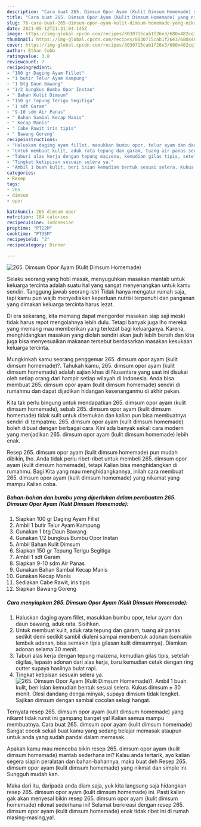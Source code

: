 ```yaml
---
description: "Cara buat 265. Dimsum Opor Ayam (Kulit Dimsum Homemade) yang nikmat dan Mudah Dibuat"
title: "Cara buat 265. Dimsum Opor Ayam (Kulit Dimsum Homemade) yang nikmat dan Mudah Dibuat"
slug: 76-cara-buat-265-dimsum-opor-ayam-kulit-dimsum-homemade-yang-nikmat-dan-mudah-dibuat
date: 2021-05-12T21:31:04.145Z
image: https://img-global.cpcdn.com/recipes/8030715cab1f26e3/680x482cq70/265-dimsum-opor-ayam-kulit-dimsum-homemade-foto-resep-utama.jpg
thumbnail: https://img-global.cpcdn.com/recipes/8030715cab1f26e3/680x482cq70/265-dimsum-opor-ayam-kulit-dimsum-homemade-foto-resep-utama.jpg
cover: https://img-global.cpcdn.com/recipes/8030715cab1f26e3/680x482cq70/265-dimsum-opor-ayam-kulit-dimsum-homemade-foto-resep-utama.jpg
author: Ethan Cobb
ratingvalue: 3.8
reviewcount: 7
recipeingredient:
- "100 gr Daging Ayam Fillet"
- "1 butir Telur Ayam Kampung"
- "1 btg Daun Bawang"
- "1/2 bungkus Bumbu Opor Instan"
- " Bahan Kulit Dimsum"
- "150 gr Tepung Terigu Segitiga"
- "1 sdt Garam"
- "9-10 sdm Air Panas"
- " Bahan Sambal Kecap Manis"
- " Kecap Manis"
- " Cabe Rawit iris tipis"
- " Bawang Goreng"
recipeinstructions:
- "Haluskan daging ayam fillet, masukkan bumbu opor, telur ayam dan daun bawang, aduk rata. Sisihkan."
- "Untuk membuat kulit, aduk rata tepung dan garam, tuang air panas sedikit demi sedikit sambil diuleni sampai membentuk adonan (semakin lembek adonan, bisa semakin tipis gilasan kulit dimsumnya). Diamkan adonan selama 30 menit."
- "Taburi alas kerja dengan tepung maizena, kemudian gilas tipis, setelah digilas, lepasin adonan dari alas kerja, baru kemudian cetak dengan ring cutter supaya hasilnya bulat rapi."
- "Tingkat ketipisan sesuain selera ya."
- "Ambil 1 buah kulit, beri isian kemudian bentuk sesuai selera. Kukus dimsum ± 30 menit. Olesi dandang denga minyak, supaya dimsum tidak lengket. Sajikan dimsum dengan sambal cocolan selagi hangat."
categories:
- Resep
tags:
- 265
- dimsum
- opor

katakunci: 265 dimsum opor 
nutrition: 184 calories
recipecuisine: Indonesian
preptime: "PT22M"
cooktime: "PT35M"
recipeyield: "2"
recipecategory: Dinner

---
```



![265. Dimsum Opor Ayam (Kulit Dimsum Homemade)](https://img-global.cpcdn.com/recipes/8030715cab1f26e3/680x482cq70/265-dimsum-opor-ayam-kulit-dimsum-homemade-foto-resep-utama.jpg)

Selaku seorang yang hobi masak, menyuguhkan masakan mantab untuk keluarga tercinta adalah suatu hal yang sangat menyenangkan untuk kamu sendiri. Tanggung jawab seorang istri Tidak hanya mengatur rumah saja, tapi kamu pun wajib menyediakan keperluan nutrisi terpenuhi dan panganan yang dimakan keluarga tercinta harus lezat.

Di era  sekarang, kita memang dapat mengorder masakan siap saji meski tidak harus repot mengolahnya lebih dulu. Tetapi banyak juga lho mereka yang memang mau memberikan yang terlezat bagi keluarganya. Karena, menghidangkan masakan yang diolah sendiri akan jauh lebih bersih dan kita juga bisa menyesuaikan makanan tersebut berdasarkan masakan kesukaan keluarga tercinta. 



Mungkinkah kamu seorang penggemar 265. dimsum opor ayam (kulit dimsum homemade)?. Tahukah kamu, 265. dimsum opor ayam (kulit dimsum homemade) adalah sajian khas di Nusantara yang saat ini disukai oleh setiap orang dari hampir setiap wilayah di Indonesia. Anda bisa membuat 265. dimsum opor ayam (kulit dimsum homemade) sendiri di rumahmu dan dapat dijadikan hidangan kesenanganmu di akhir pekan.

Kita tak perlu bingung untuk mendapatkan 265. dimsum opor ayam (kulit dimsum homemade), sebab 265. dimsum opor ayam (kulit dimsum homemade) tidak sulit untuk ditemukan dan kalian pun bisa membuatnya sendiri di tempatmu. 265. dimsum opor ayam (kulit dimsum homemade) boleh dibuat dengan berbagai cara. Kini ada banyak sekali cara modern yang menjadikan 265. dimsum opor ayam (kulit dimsum homemade) lebih enak.

Resep 265. dimsum opor ayam (kulit dimsum homemade) pun mudah dibikin, lho. Anda tidak perlu ribet-ribet untuk membeli 265. dimsum opor ayam (kulit dimsum homemade), tetapi Kalian bisa menghidangkan di rumahmu. Bagi Kita yang mau menghidangkannya, inilah cara membuat 265. dimsum opor ayam (kulit dimsum homemade) yang nikamat yang mampu Kalian coba.

<!--inarticleads1-->

##### Bahan-bahan dan bumbu yang diperlukan dalam pembuatan 265. Dimsum Opor Ayam (Kulit Dimsum Homemade):

1. Siapkan 100 gr Daging Ayam Fillet
1. Ambil 1 butir Telur Ayam Kampung
1. Gunakan 1 btg Daun Bawang
1. Gunakan 1/2 bungkus Bumbu Opor Instan
1. Ambil  Bahan Kulit Dimsum
1. Siapkan 150 gr Tepung Terigu Segitiga
1. Ambil 1 sdt Garam
1. Siapkan 9-10 sdm Air Panas
1. Gunakan  Bahan Sambal Kecap Manis
1. Gunakan  Kecap Manis
1. Sediakan  Cabe Rawit, iris tipis
1. Siapkan  Bawang Goreng




<!--inarticleads2-->

##### Cara menyiapkan 265. Dimsum Opor Ayam (Kulit Dimsum Homemade):

1. Haluskan daging ayam fillet, masukkan bumbu opor, telur ayam dan daun bawang, aduk rata. Sisihkan.
1. Untuk membuat kulit, aduk rata tepung dan garam, tuang air panas sedikit demi sedikit sambil diuleni sampai membentuk adonan (semakin lembek adonan, bisa semakin tipis gilasan kulit dimsumnya). Diamkan adonan selama 30 menit.
1. Taburi alas kerja dengan tepung maizena, kemudian gilas tipis, setelah digilas, lepasin adonan dari alas kerja, baru kemudian cetak dengan ring cutter supaya hasilnya bulat rapi.
1. Tingkat ketipisan sesuain selera ya.
<img src="//assets-global.cpcdn.com/assets/icons/button_play-2c75c40dde080a61004c1f40b05d8f140eaff45d7e9e6481dc71c63d2e7c4909.png" alt="265. Dimsum Opor Ayam (Kulit Dimsum Homemade)">1. Ambil 1 buah kulit, beri isian kemudian bentuk sesuai selera. Kukus dimsum ± 30 menit. Olesi dandang denga minyak, supaya dimsum tidak lengket. Sajikan dimsum dengan sambal cocolan selagi hangat.




Ternyata resep 265. dimsum opor ayam (kulit dimsum homemade) yang nikamt tidak rumit ini gampang banget ya! Kalian semua mampu membuatnya. Cara buat 265. dimsum opor ayam (kulit dimsum homemade) Sangat cocok sekali buat kamu yang sedang belajar memasak ataupun untuk anda yang sudah pandai dalam memasak.

Apakah kamu mau mencoba bikin resep 265. dimsum opor ayam (kulit dimsum homemade) mantab sederhana ini? Kalau anda tertarik, ayo kalian segera siapin peralatan dan bahan-bahannya, maka buat deh Resep 265. dimsum opor ayam (kulit dimsum homemade) yang nikmat dan simple ini. Sungguh mudah kan. 

Maka dari itu, daripada anda diam saja, yuk kita langsung saja hidangkan resep 265. dimsum opor ayam (kulit dimsum homemade) ini. Pasti kalian gak akan menyesal bikin resep 265. dimsum opor ayam (kulit dimsum homemade) nikmat sederhana ini! Selamat berkreasi dengan resep 265. dimsum opor ayam (kulit dimsum homemade) enak tidak ribet ini di rumah masing-masing,ya!.

